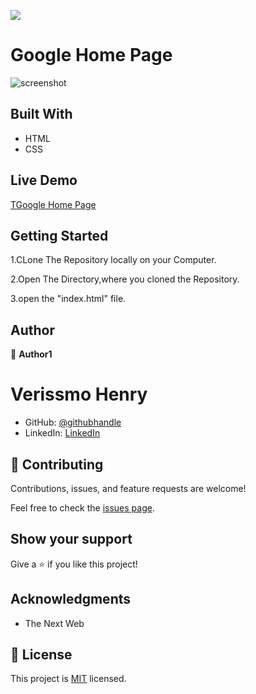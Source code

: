 ![](https://img.shields.io/badge/Microverse-blueviolet)

# Google Home Page


![screenshot](Assets/Images/th.png)


## Built With

- HTML
- CSS
## Live Demo

[TGoogle Home Page](https://verissimohenry.github.io/Google-Homepage-by-vsmo/)


## Getting Started

1.CLone The Repository locally on your Computer.

2.Open The Directory,where you cloned the Repository.

3.open the "index.html" file.

## Author

👤 **Author1**
# Verissmo Henry
- GitHub: [@githubhandle](https://github.com/verissimohenry)
- LinkedIn: [LinkedIn](https://www.linkedin.com/in/henry-verissimo-618906167/)

## 🤝 Contributing

Contributions, issues, and feature requests are welcome!

Feel free to check the [issues page](https://github.com/verissimohenry/TNW-Prema/pull/1#partial-pull-merging).

## Show your support

Give a ⭐️ if you like this project!

## Acknowledgments

- The Next Web

## 📝 License

This project is [MIT](https://opensource.org/licenses/MIT) licensed.

